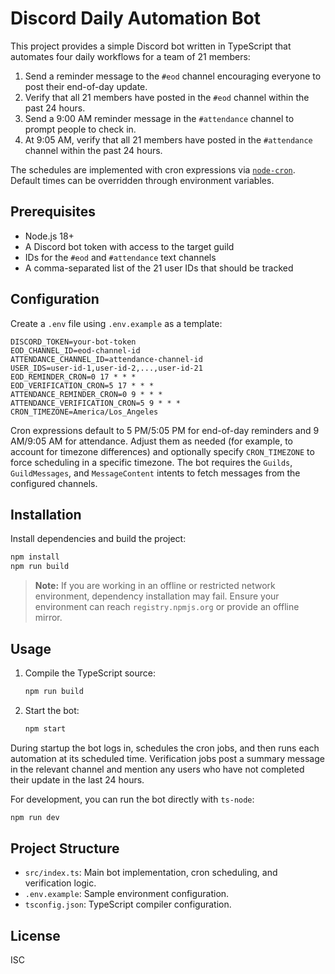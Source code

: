 # Discord Daily Automation Bot

This project provides a simple Discord bot written in TypeScript that automates four daily workflows for a team of 21 members:

1. Send a reminder message to the `#eod` channel encouraging everyone to post their end-of-day update.
2. Verify that all 21 members have posted in the `#eod` channel within the past 24 hours.
3. Send a 9:00 AM reminder message in the `#attendance` channel to prompt people to check in.
4. At 9:05 AM, verify that all 21 members have posted in the `#attendance` channel within the past 24 hours.

The schedules are implemented with cron expressions via [`node-cron`](https://github.com/node-cron/node-cron). Default times can be overridden through environment variables.

## Prerequisites

- Node.js 18+
- A Discord bot token with access to the target guild
- IDs for the `#eod` and `#attendance` text channels
- A comma-separated list of the 21 user IDs that should be tracked

## Configuration

Create a `.env` file using `.env.example` as a template:

```env
DISCORD_TOKEN=your-bot-token
EOD_CHANNEL_ID=eod-channel-id
ATTENDANCE_CHANNEL_ID=attendance-channel-id
USER_IDS=user-id-1,user-id-2,...,user-id-21
EOD_REMINDER_CRON=0 17 * * *
EOD_VERIFICATION_CRON=5 17 * * *
ATTENDANCE_REMINDER_CRON=0 9 * * *
ATTENDANCE_VERIFICATION_CRON=5 9 * * *
CRON_TIMEZONE=America/Los_Angeles
```

Cron expressions default to 5 PM/5:05 PM for end-of-day reminders and 9 AM/9:05 AM for attendance. Adjust them as needed (for example, to account for timezone differences) and optionally specify `CRON_TIMEZONE` to force scheduling in a specific timezone. The bot requires the `Guilds`, `GuildMessages`, and `MessageContent` intents to fetch messages from the configured channels.

## Installation

Install dependencies and build the project:

```bash
npm install
npm run build
```

> **Note:** If you are working in an offline or restricted network environment, dependency installation may fail. Ensure your environment can reach `registry.npmjs.org` or provide an offline mirror.

## Usage

1. Compile the TypeScript source:
   ```bash
   npm run build
   ```
2. Start the bot:
   ```bash
   npm start
   ```

During startup the bot logs in, schedules the cron jobs, and then runs each automation at its scheduled time. Verification jobs post a summary message in the relevant channel and mention any users who have not completed their update in the last 24 hours.

For development, you can run the bot directly with `ts-node`:

```bash
npm run dev
```

## Project Structure

- `src/index.ts`: Main bot implementation, cron scheduling, and verification logic.
- `.env.example`: Sample environment configuration.
- `tsconfig.json`: TypeScript compiler configuration.

## License

ISC
